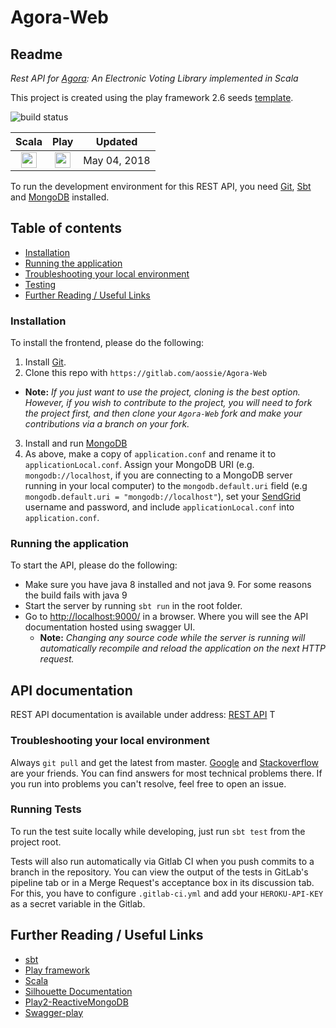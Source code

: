 # Agora-Web

## Readme

_Rest API for [Agora](https://gitlab.com/aossie/Agora/): An Electronic Voting Library implemented in Scala_


This project is created using the play framework 2.6 seeds [template](https://github.com/playframework/play-scala-seed.g8).


![build status](https://gitlab.com/aossie/Agora-Web/badges/master/build.svg)

| Scala | Play | Updated
| :-: | :-: | :-:
| <img src="https://raw.githubusercontent.com/OlegIlyenko/scala-icon/master/scala-icon.png " width="25"> | <img src="https://raw.githubusercontent.com/OlegIlyenko/scala-icon/master/play-icon.png " width="25"> | May 04, 2018

To run the development environment for this REST API, you need [Git](https://git-scm.com/), [Sbt](http://www.scala-sbt.org/) and [MongoDB](https://www.mongodb.com/) installed.

## Table of contents

- [Installation](#installation)
- [Running the application](#running-the-application)
- [Troubleshooting your local environment](#troubleshooting-your-local-environment)
- [Testing](#testing)
- [Further Reading / Useful Links](#further-reading--useful-links)


### Installation

To install the frontend, please do the following:

1. Install [Git](https://git-scm.com/book/en/v2/Getting-Started-Installing-Git).
2. Clone this repo with `https://gitlab.com/aossie/Agora-Web`
  - **Note:** *If you just want to use the project, cloning is the best option. However, if you wish to contribute to the project, you will need to fork the project first, and then clone your `Agora-Web` fork and make your contributions via a branch on your fork.*
3. Install and run [MongoDB](https://www.mongodb.com/)
4. As above, make a copy of `application.conf` and rename it to `applicationLocal.conf`. Assign your MongoDB URI (e.g. `mongodb://localhost`, if you are connecting to a MongoDB server running in your local computer) to the `mongodb.default.uri` field (e.g `mongodb.default.uri = "mongodb://localhost"`), set your [SendGrid](https://sendgrid.com) username and password, and include `applicationLocal.conf` into `application.conf`.

### Running the application

To start the API, please do the following:

- Make sure you have java 8 installed and not java 9. For some reasons the build fails with java 9
- Start the server by running `sbt run` in the root folder.
- Go to [http://localhost:9000/](http://localhost:9000/) in a browser. Where you will see the API documentation hosted using swagger UI.
    - **Note:** *Changing any source code while the server is running will automatically recompile and reload the application on the next HTTP request.*

## API documentation

REST API documentation is available under address: [REST API](http://localhost:9000/) T

### Troubleshooting your local environment

Always `git pull` and get the latest from master. [Google](https://www.google.com) and [Stackoverflow](https://stackoverflow.com/) are your friends. You can find answers for most technical problems there. If you run into problems you can't resolve, feel free to open an issue.

### Running Tests

To run the test suite locally while developing, just run `sbt test` from the project root.

Tests will also run automatically via Gitlab CI when you push commits to a branch in the repository. You can view the output of the tests in GitLab's pipeline tab or in a Merge Request's acceptance box in its discussion tab. For this, you have to configure `.gitlab-ci.yml` and add your `HEROKU-API-KEY` as a secret variable in the Gitlab.


## Further Reading / Useful Links

* [sbt](http://www.scala-sbt.org/)
* [Play framework](https://www.playframework.com/)
* [Scala](https://www.scala-lang.org/)
* [Silhouette Documentation](https://www.silhouette.rocks/docs)
* [Play2-ReactiveMongoDB](http://reactivemongo.org/releases/0.1x/documentation/tutorial/play.html)
* [Swagger-play](https://github.com/swagger-api/swagger-play)
